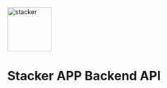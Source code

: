 
<img width="100" src="https://s3.us-east-2.amazonaws.com/stacker-s3-img/images/stacker.png" alt="stacker">

<h1>Stacker APP Backend API</h1>
